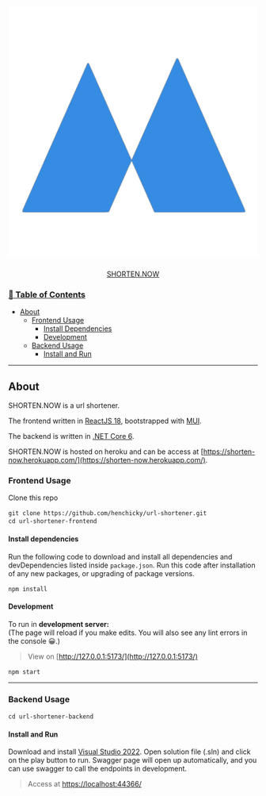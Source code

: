 <h1 align="center">
  <img src="https://github.com/henchicky/url-shortener/blob/main/url-shortener-frontend/public/logo.png" alt="SHORTEN.NOW">
</h1>

<div align="center">
  <a href="https://shorten-now.herokuapp.com/">SHORTEN.NOW</link>
</div>

### :book: Table of Contents

- [About](#about)
  - [Frontend Usage](#frontend-usage)
    - [Install Dependencies](#install-dependencies)
    - [Development](#development)
  - [Backend Usage](#backend-usage)
    - [Install and Run](#install-and-run)

---

## About

SHORTEN.NOW is a url shortener.

The frontend written in [ReactJS 18](https://reactjs.org/), bootstrapped with [MUI](https://mui.com/).

The backend is written in [.NET Core 6](https://dotnet.microsoft.com/en-us/download/dotnet/6.0).

SHORTEN.NOW is hosted on heroku and can be access at [https://shorten-now.herokuapp.com/](https://shorten-now.herokuapp.com/).

### Frontend Usage

Clone this repo

```
git clone https://github.com/henchicky/url-shortener.git
cd url-shortener-frontend
```

#### Install dependencies

Run the following code to download and install all dependencies and devDependencies listed inside `package.json`. Run this code after installation of any new packages, or upgrading of package versions.

```
npm install
```

#### Development

To run in **development server:**  
(The page will reload if you make edits. You will also see any lint errors in the console :grinning:.)

> View on [http://127.0.0.1:5173/](http://127.0.0.1:5173/)

```
npm start
```

---

### Backend Usage

```
cd url-shortener-backend
```

#### Install and Run

Download and install [Visual Studio 2022](https://visualstudio.microsoft.com/vs/community/). Open solution file (.sln) and click on the play button to run.
Swagger page will open up automatically, and you can use swagger to call the endpoints in development.

> Access at [https://localhost:44366/](https://localhost:44366/)

